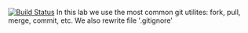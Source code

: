 [![Build Status](https://travis-ci.com/puchkovki/lab09.svg?branch=master)](https://travis-ci.com/puchkovki/lab09)
In this lab we use the most common git utilites: fork, pull, merge, commit, etc.
We also rewrite file '.gitignore'
